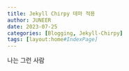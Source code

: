```yaml
---
title: Jekyll Chirpy 테마 적용
author: JUNEER
date: 2023-07-25
categories: [Blogging, Jekyll-Chirpy]
tags: [layout:home#IndexPage]
---
```


나는 그런 사람